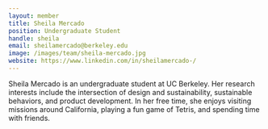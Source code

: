 ```yaml
---
layout: member
title: Sheila Mercado
position: Undergraduate Student
handle: sheila
email: sheilamercado@berkeley.edu
image: /images/team/sheila-mercado.jpg
website: https://www.linkedin.com/in/sheilamercado-/
---
```


Sheila Mercado is an undergraduate student at UC Berkeley. Her research interests include the intersection of design and sustainability, sustainable behaviors, and product development. In her free time, she enjoys visiting missions around California, playing a fun game of Tetris, and spending time with friends.
